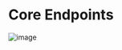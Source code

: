 # Core Endpoints

![image](https://github.com/Thelegendseb/NexusFlow/assets/62959728/f615708e-021d-48a9-ad6a-264616df32ce)

